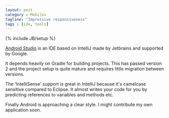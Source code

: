 ```yaml
---
layout: post
category : Mobiles 
tagline: "Impressive responsiveness"
tags : [ide, tools]
---
```

{% include JB/setup %}

[Android Studio](http://developer.android.com/sdk/index.html) is an IDE based on IntelliJ made by Jetbrains and supported by Google.

It depends heavily on Gradle for building projects. This has passed version 2 and the project setup is quite mature and requires little migration between versions.

The 'IntelliSense' support is great in IntelliJ because it's camelcase sensitive compared to Eclipse.
It almost writes your code for you by predicting references to variables and methods etc.

Finally Android is approaching a clear style. I might contribute my own application soon.
